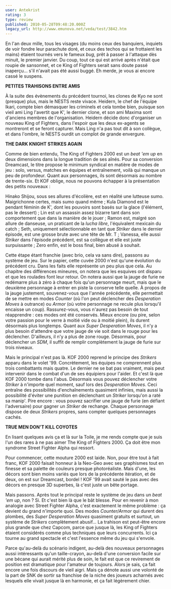 ```yaml
---
user: Antekrist
rating: 3
type: review
published: 2010-05-28T09:48:20.000Z
legacy_url: http://www.emunova.net/veda/test/3842.htm
---
```

En l'an deux mille, tous les visages (du moins ceux des banquiers, inquiets de voir fondre leur parachute doré, et ceux des techos qui se frottaient les mains) étaient tournés vers le fameux _bug_, prêt à passer à l'attaque dès minuit, le premier janvier. Du coup, tout ce qui est arrivé après n'était que roupie de sansonnet, et ce King of Fighters serait sans doute passé inaperçu... s'il n'avait pas été aussi buggé. Eh merde, je vous ai encore cassé le suspens.  

  

**PETITES TRAHISONS ENTRE AMIS**  

À la suite des évènements du précédent tournoi, les clones de Kyo ne sont (presque) plus, mais le NESTS reste vivace. Heidern, le chef de l'équipe Ikari, compte bien démasquer les criminels et cela tombe bien, puisque son vieil ami Ling l'avertit que K', le dernier clone, et son ami Maxima sont d'anciens membres de l'organisation. Heidern décide donc d'organiser un nouveau King of Fighters, dans l'espoir que les deux ex-agents se montreront et se feront capturer. Mais Ling n'a pas tout dit à son collègue, et dans l'ombre, le NESTS ourdit un complot de grande envergure.  

  

**THE DARK KNIGHT STRIKES AGAIN**  

Comme de bien entendu, The King of Fighters 2000 est un _beat 'em up_ en deux dimensions dans la longue tradition de ses aînés. Pour sa conversion Dreamcast, le titre propose le minimum syndical en matière de modes de jeu : solo, versus, matches en équipes et entraînement, voilà qui manque un peu de profondeur. Quant aux personnages, ils sont désormais au nombre de trente-six. Et KOF oblige, nous ne pouvons échapper à la présentation des petits nouveaux :  

Hinako Shijou, sous ses allures d'écolière, est en réalité une lutteuse sumo. Maigrichonne certes, mais sumo quand même ; Kula Diamond est le pendant féminin de K', dont les pouvoirs sont basés sur la glace (l'élément, pas le dessert) ; Lin est un assassin assez bizarre tant dans son comportement que dans la manière de le jouer ; Ramon est, malgré son allure de danseuse, un praticant de la _lucha libre_, l'équivalent mexicain du catch ; Seth, uniquement sélectionnable en tant que _Striker_ dans le dernier épisode, est une grosse brute avec une tête de Mr. T ; Vanessa, elle aussi _Striker_ dans l'épisode précédent, est sa collègue et elle est juste surpuissante ; Zero enfin, est le boss final, bien abusé à souhait.  

Cette étape étant franchie (avec brio, cela va sans dire), passons au système de jeu. Sur le papier, cette cuvée 2000 n'est qu'une évolution du précédent cru. Dans les faits elle représente un peu plus que cela. Au chapitre des différences mineures, on notera que les esquives ont disparu et que les roulades font leur retour. On notera aussi que la jauge de furie ne redémarre plus à zéro à chaque fois qu'un personnage meurt, mais que le deuxième personnage à entrer en piste la conserve telle quelle. À propos de la jauge justement, souvenez-vous que l'année précédente, elle permettait de se mettre en modes _Counter_ (où l'on peut déclencher des _Desperation Moves_ à outrance) ou _Armor_ (où votre personnage ne recule plus lorsqu'il encaisse un coup). Rassurez-vous, vous n'aurez pas besoin de tout réapprendre : ces modes ont été conservés. Mieux encore (ou pire, selon votre passion pour le verre à moitié vide ou à moitié plein), ils durent désormais plus longtemps. Quant aux _Super Desperation Moves_, il n'y a plus besoin d'attendre que votre jauge de vie soit dans le rouge pour les déclencher. D'ailleurs, il n'y a plus de zone rouge. Désormais, pour déclencher un _SDM_, il suffit de remplir complètement la jauge de furie sur trois niveaux.  

Mais le principal n'est pas là. KOF 2000 reprend le principe des _Strikers_ apparu dans le volet '99\. Concrètement, les équipes ne comprennent plus trois combattants mais quatre. Le dernier ne se bat pas vraiment, mais peut intervenir dans le combat d'un de ses équipiers pour l'aider. Et c'est là que KOF 2000 tombe dans l'abus. Désormais vous pouvez déclencher votre _Striker_ à n'importe quel moment, sauf lors des _Desperation Moves_. Ceci entraîne des possibilités d'enchaînements quasiment infinies, mais aussi la possibilité d'éviter une punition en déclenchant un _Striker_ lorsqu'on a raté sa manip'. Pire encore : vous pouvez sacrifier une jauge de furie (en défiant l'adversaire) pour gagner un _Striker_ de rechange. Chaque personnage dispose de deux _Strikers_ propres, sans compter quelques personnages cachés.  

  

**TRUE MEN DON'T KILL COYOTES**  

En lisant quelques avis ça et là sur la Toile, je me rends compte que je suis l'un des rares à ne pas aimer The King of Fighters 2000\. Ça doit être mon syndrome Street Fighter Alpha qui ressort.  

Pour commencer, cette mouture 2000 est laide. Non, pour être tout à fait franc, KOF 2000 faisait honneur à la Neo-Geo avec ses graphismes tout en finesse et sa palette de couleurs presque photoréaliste. Mais d'une, les décors sont bien moins variés que lors de la précédente itération, et de deux, on est sur Dreamcast, bordel ! KOF '99 avait sauté le pas avec des décors en presque 3D superbes, là c'est juste un bête portage.  

Mais passons. Après tout le principal reste le système de jeu dans un _beat 'em up_, non ? Si. Et c'est bien là que le bât blesse. Pour en revenir à mon analogie avec Street Fighter Alpha, c'est exactement le même problème : ça devient du grand n'importe quoi. Des modes _Counter/Armor_ qui durent des plombes, des _Super Desperation Moves_ quasiment gratuits et surtout, un système de _Strikers_ complètement abusif... La trahison est peut-être encore plus grande que chez Capcom, parce que jusque là, les King of Fighters étaient considérés comme plus techniques que leurs concurrents. Ici ça tourne au grand spectacle et c'est l'essence même du jeu qui s'envole.  

Parce qu'au-delà du scénario indigent, au-delà des nouveaux personnages aussi intéressants qu'un taille-crayon, au-delà d'une conversion facile sur une bécane qui aurait mérité plus de soin, le fait est que ce revirement de position est dramatique pour l'amateur de toujours. Alors je sais, ça fait encore une fois discours de vieil aigri. Mais ça dénote aussi une volonté de la part de SNK de sortir sa franchise de la niche des joueurs acharnés avec lesquels elle vivait jusque là en harmonie, et ça fait légèrement chier.